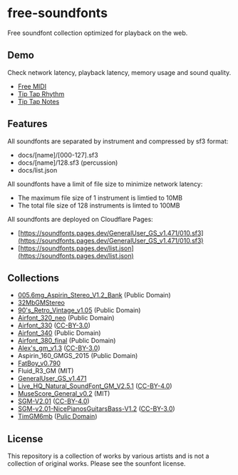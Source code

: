 # free-soundfonts

Free soundfont collection optimized for playback on the web.

## Demo

Check network latency, playback latency, memory usage and sound quality.

- [Free MIDI](https://marmooo.github.io/free-midi/)
- [Tip Tap Rhythm](https://marmooo.github.io/tip-tap-rhythm/)
- [Tip Tap Notes](https://marmooo.github.io/tip-tap-notes/)

## Features

All soundfonts are separated by instrument and compressed by sf3 format:

- docs/[name]/[000-127].sf3
- docs/[name]/128.sf3 (percussion)
- docs/list.json

All soundfonts have a limit of file size to minimize network latency:

- The maximum file size of 1 instrument is limtied to 10MB
- The total file size of 128 instruments is limted to 100MB

All soundfonts are deployed on Cloudflare Pages:

- [https://soundfonts.pages.dev/GeneralUser_GS_v1.471/010.sf3](https://soundfonts.pages.dev/GeneralUser_GS_v1.471/010.sf3)
- [https://soundfonts.pages.dev/list.json](https://soundfonts.pages.dev/list.json)

## Collections

- [005.6mg_Aspirin_Stereo_V1.2_Bank](https://musical-artifacts.com/artifacts/1808)
  (Public Domain)
- [32MbGMStereo](http://ntonyx.com/05_sf_01.html#008)
- [90's_Retro_Vintage_v1.05](https://musical-artifacts.com/artifacts/1386)
  (Public Domain)
- [Airfont_320_neo](https://musical-artifacts.com/artifacts/634) (Public Domain)
- [Airfont_330](https://musical-artifacts.com/artifacts/874)
  ([CC-BY-3.0](https://creativecommons.org/licenses/by/3.0/deed.en))
- [Airfont_340](https://musical-artifacts.com/artifacts/633) (Public Domain)
- [Airfont_380_final](https://musical-artifacts.com/artifacts/635) (Public
  Domain)
- [Alex's_gm_v1.3](https://musical-artifacts.com/artifacts/1390)
  ([CC-BY-3.0](https://creativecommons.org/licenses/by/3.0/deed.en))
- Aspirin_160_GMGS_2015 (Public Domain)
- [FatBoy_v0.790](https://fatboy.site/)
- Fluid_R3_GM (MIT)
- [GeneralUser_GS_v1.471](http://www.schristiancollins.com/generaluser.php)
- [Live_HQ_Natural_SoundFont_GM_V2.5.1](https://musical-artifacts.com/artifacts/1176)
  ([CC-BY-4.0](http://creativecommons.org/licenses/by/4.0/deed.en))
- [MuseScore_General_v0.2](https://musescore.org/en/handbook/3/soundfonts-and-sfz-files)
  (MIT)
- [SGM-V2.01](https://archive.org/details/SGM-V2.01)
  ([CC-BY-4.0](https://creativecommons.org/licenses/by/4.0/))
- [SGM-v2.01-NicePianosGuitarsBass-V1.2](https://musical-artifacts.com/artifacts/855)
  ([CC-BY-3.0](https://creativecommons.org/licenses/by/3.0/deed.en))
- [TimGM6mb](http://www.timbrechbill.com/saxguru/Timidity.php)
  ([Pulic Domain](https://musescore.org/en/node/1463#comment-9161))

## License

This repository is a collection of works by various artists and is not a
collection of original works. Please see the sounfont license.
